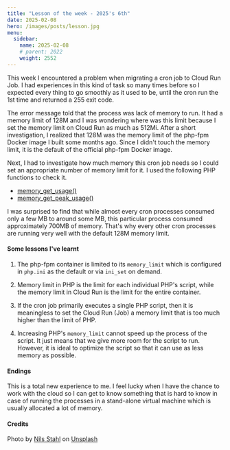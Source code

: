 ```yaml
---
title: "Lesson of the week - 2025's 6th"
date: 2025-02-08
hero: /images/posts/lesson.jpg
menu:
  sidebar:
    name: 2025-02-08
    # parent: 2022
    weight: 2552
---
```


This week I encountered a problem when migrating a cron job to Cloud Run Job. I had experiences in this kind of task so many times before so I expected every thing to go smoothly as it used to be, until the cron run the 1st time and returned a 255 exit code.

The error message told that the process was lack of memory to run. It had a memory limit of 128M and I was wondering where was this limit because I set the memory limit on Cloud Run as much as 512Mi. After a short investigation, I realized that 128M was the memory limit of the php-fpm Docker image I built some months ago. Since I didn't touch the memory limit, it is the default of the official php-fpm Docker image.

Next, I had to investigate how much memory this cron job needs so I could set an appropriate number of memory limit for it. I used the following PHP functions to check it.

* [memory_get_usage()](https://www.php.net/manual/en/function.memory-get-usage.php)
* [memory_get_peak_usage()](https://www.php.net/manual/en/function.memory-get-peak-usage.php)

I was surprised to find that while almost every cron processes consumed only a few MB to around some MB, this particular process consumed approximately 700MB of memory. That's why every other cron processes are running very well with the default 128M memory limit.

#### Some lessons I've learnt

1. The php-fpm container is limited to its `memory_limit` which is configured in `php.ini` as the default or via `ini_set` on demand.

1. Memory limit in PHP is the limit for each individual PHP's script, while the memory limit in Cloud Run is the limit for the entire container.

1. If the cron job primarily executes a single PHP script, then it is meaningless to set the Cloud Run (Job) a memory limit that is too much higher than the limit of PHP.

1. Increasing PHP's `memory_limit` cannot speed up the process of the script. It just means that we give more room for the script to run. However, it is ideal to optimize the script so that it can use as less memory as possible.

#### Endings

This is a total new experience to me. I feel lucky when I have the chance to work with the cloud so I can get to know something that is hard to know in case of running the processes in a stand-alone virtual machine which is usually allocated a lot of memory.

#### Credits

Photo by <a href="https://unsplash.com/@nilsjakob?utm_content=creditCopyText&utm_medium=referral&utm_source=unsplash">Nils Stahl</a> on <a href="https://unsplash.com/photos/shallow-focus-photo-of-person-writing-neUbjUnjXNk?utm_content=creditCopyText&utm_medium=referral&utm_source=unsplash">Unsplash</a>
      